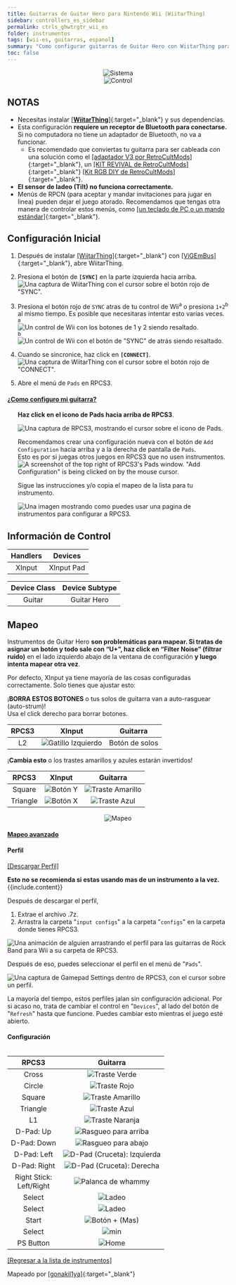 ```yaml
---
title: Guitarras de Guitar Hero para Nintendo Wii (WiitarThing)
sidebar: controllers_es_sidebar
permalink: ctrls_ghwtrgtr_wii_es
folder: instrumentos
tags: [wii-es, guitarras, espanol]
summary: "Como configurar guitarras de Guitar Hero con WiitarThing para Wii en RPCS3."
toc: false
---
```


<div align="center"> <img src="https://rb3pc.milohax.org/images/instruments/plat/wii.png" alt="Sistema" title="Sistema"></div>

<div align="center"> <img src="https://rb3pc.milohax.org/images/instruments/cont/wiighgtrscontroller.png" alt="Control" title="Control"></div>

## NOTAS

* Necesitas instalar [[**WiitarThing**]](https://github.com/TheNathannator/WiitarThing){:target="_blank"} y sus dependencias.
* Esta configuración **requiere un receptor de Bluetooth para conectarse.** Si no computadora no tiene un adaptador de Bluetooth, no va a funcionar.
    * Es recomendado que conviertas tu guitarra para ser cableada con una solución como el [[adaptador V3 por RetroCultMods]](https://www.etsy.com//listing/1536358024){:target="_blank"}, un [[KIT REVIVAL de RetroCultMods]](https://www.etsy.com/listing/1830743563){:target="_blank"} [[Kit RGB DIY de RetroCultMods]](https://www.etsy.com/listing/1505287559){:target="_blank"}.
* **El sensor de ladeo (Tilt) no funciona correctamente.**
* Menús de RPCN (para aceptar y mandar invitaciones para jugar en linea) pueden dejar el juego atorado. Recomendamos que tengas otra manera de controlar estos menús, como [[un teclado de PC o un mando estándar]](https://rb3pc.milohax.org/ctrls#gamepads_es){:target="_blank"}.

## Configuración Inicial

1. Después de instalar [[WiitarThing]](https://github.com/TheNathannator/WiitarThing/releases){:target="_blank"} con [[ViGEmBus]](https://github.com/nefarius/ViGEmBus/releases){:target="_blank"}, abre WiitarThing.

2. Presiona el botón de **`[SYNC]`** en la parte izquierda hacia arriba.  
![Una captura de WiitarThing con el cursor sobre el botón rojo de "SYNC".](https://rb3pc.milohax.org/images/instruments/xtra/wiitar/wiitarsyncbut.png "WiitarThing v2.7.0.5")

3. Presiona el botón rojo de `SYNC` atras de tu control de Wii<sup>a</sup> o presiona `1+2`<sup>b</sup> al mismo tiempo. Es posible que necesitaras intentar esto varias veces.  
<sup>a</sup>  
![Un control de Wii con los botones de 1 y 2 siendo resaltado.](https://rb3pc.milohax.org/images/instruments/xtra/wiitar/wiimotesync12.gif "Control de Wii")  
<sup>b</sup>  
![Un control de Wii con el botón de "SYNC" de atrás siendo resaltado.](https://rb3pc.milohax.org/images/instruments/xtra/wiitar/wiimotesyncbut.gif "Control de Wii")  

4. Cuando se sincronice, haz click en **`[CONNECT]`**.  
![Una captura de WiitarThing con el cursor sobre el botón rojo de "CONNECT".](https://rb3pc.milohax.org/images/instruments/xtra/wiitar/wiitarconnectbut.png "WiitarThing v2.7.0.5")

5. Abre el menú de `Pads` en RPCS3.

<!-- Map Start -->
<div class="panel-group" id="accordion">
                    <div class="panel panel-default">
                        <div class="panel-heading">
                            <h4 class="panel-title">
                                <a class="noCrossRef accordion-toggle" data-toggle="collapse" data-parent="#accordion" href="#como-mapear-pads">¿Como configuro mi guitarra?</a>
                            </h4>
                        </div>
                        <div id="como-mapear-pads" class="panel-collapse collapse noCrossRef">
                            <div class="panel-body">
<ul>
<p><strong>Haz click en el icono de Pads hacia arriba de RPCS3</strong>.</p>
<p><img src="https://rb3pc.milohax.org/images/instruments/rpcs3pad.png" alt="Una captura de RPCS3, mostrando el cursor sobre el icono de Pads." title="Pads"></p>
<p>Recomendamos crear una configuración nueva con el botón de <code>Add Configuration</code> hacia arriba y a la derecha de pantalla de <code>Pads</code>.<br>
Esto es por si juegas otros juegos en RPCS3 que no usen instrumentos.<br>
<img src="https://rb3pc.milohax.org/images/instruments/rpcs3padprofadd.png" alt="A screenshot of the top right of RPCS3's Pads window. &quot;Add Configuration&quot; is being clicked on by the mouse cursor." title="Add Configuration"></p>
<p>Sigue las instrucciones y/o copia el mapeo de la lista para tu instrumento.</p>
<p><img src="https://rb3pc.milohax.org/images/instruments/padlegend.png" alt="Una imagen mostrando como puedes usar una pagina de instrumentos para configurar a RPCS3." title="Mapeando la Höfner de Rock Band"></p>
</ul>
                            </div>
                        </div>
                    </div>
</div>
<!-- Map End -->

## Información de Control

| Handlers | Devices |
|:--------:|:-------:|
| XInput | XInput Pad |

| Device Class | Device Subtype |
|:------------:|:--------------:|
| Guitar | Guitar Hero |

## Mapeo

Instrumentos de Guitar Hero **son problemáticas para mapear. Si tratas de asignar un botón y todo sale con “U+”, haz click en “Filter Noise” (filtrar ruido)** en el lado izquierdo abajo de la ventana de configuración **y luego intenta mapear otra vez**.

Por defecto, XInput ya tiene mayoría de las cosas configuradas correctamente. Solo tienes que ajustar esto:

¡**BORRA ESTOS BOTONES** o tus solos de guitarra van a auto-rasguear (auto-strum)!  
Usa el click derecho para borrar botones.

| **RPCS3** | **XInput** | **Guitarra** |
|:--------:|:-----------:|:-----------:|
| L2 | ![Gatillo Izquierdo](https://rb3pc.milohax.org/images/btns/ctrls/360/lt.png "Gatillo Izquierdo") | Botón de solos |

¡**Cambia esto** o los trastes amarillos y azules estarán invertidos!

| **RPCS3** | **XInput** | **Guitarra** |
|:--------:|:-----------:|:-----------:|
| Square | ![Botón Y](https://rb3pc.milohax.org/images/btns/ctrls/360/y.png "Botón Y") | ![Traste Amarillo](https://rb3pc.milohax.org/images/btns/gtrs/yf.png "Traste Amarillo") | 
| Triangle | ![Botón X](https://rb3pc.milohax.org/images/btns/ctrls/360/x.png "Botón X") | ![Traste Azul](https://rb3pc.milohax.org/images/btns/gtrs/bf.png "Traste Azul") |


<div align="center"> <img src="https://rb3pc.milohax.org/images/instruments/maps/gtrwiiwtarmapping.png" alt="Mapeo" title="Mapeo"></div>

<div class="panel-group" id="accordion">
                    <div class="panel panel-default">
                        <div class="panel-heading">
                            <h4 class="panel-title">
                                <a class="noCrossRef accordion-toggle" data-toggle="collapse" data-parent="#accordion" href="#mapeo-avanzado">Mapeo avanzado</a>
                            </h4>
                        </div>
                        <div id="mapeo-avanzado" class="panel-collapse collapse noCrossRef">
                            <div class="panel-body">
<h4 id="perfil">Perfil</h4>
<p><a href="https://github.com/hmxmilohax/rb3-pc/raw/refs/heads/main/downloads/instrument-repo/Xbox%20360%20Guitar%20Hero%20Guitar.7z">[Descargar Perfil]</a></p>
<div class="alert alert-info"><i class="fa fa-info-circle"></i> <b>Esto no se recomienda si estas usando mas de un instrumento a la vez. </b> {{include.content}}</div>
<p>Después de descargar el perfil,</p>
<ol>
<li>Extrae el archivo .7z.</li>
<li>Arrastra la carpeta "<code>input configs</code>" a la carpeta "<code>configs</code>" en la carpeta donde tienes RPCS3.</li>
</ol>
<p><img src="https://rb3pc.milohax.org/images/instruments/instrepoinstall.gif" alt="Una animación de alguien arrastrando el perfil para las guitarras de Rock Band para Wii a su carpeta de RPCS3." title="Instalando un perfil del Repo de Instrumentos"></p>
<p>Después de eso, puedes seleccionar el perfil en el menú de "<code>Pads</code>".</p>
<p><img src="https://rb3pc.milohax.org/images/instruments/rpcs3padprofile.png" alt="Una captura de Gamepad Settings dentro de RPCS3, con el cursor sobre un perfil." title="Gamepad Settings"></p>
<p>La mayoría del tiempo, estos perfiles jalan sin configuración adicional. Por si acaso no, trata de cambiar el control en "<code>Devices</code>", al lado del botón de "<code>Refresh</code>" hasta que funcione. Puedes cambiar esto mientras el juego esté abierto.</p>
<h4 id="configuracion">Configuración</h4>
<table>
<table>
<thead>
<tr>
<th align="center"><strong>RPCS3</strong></th>
<th align="center"><strong>Guitarra</strong></th>
</tr>
</thead>
<tbody>
<tr>
<td align="center">Cross</td>
<td align="center"><img src="https://rb3pc.milohax.org/images/btns/gtrs/gf.png" alt="Traste Verde" title="Traste Verde"></td>
</tr>
<tr>
<td align="center">Circle</td>
<td align="center"><img src="https://rb3pc.milohax.org/images/btns/gtrs/rf.png" alt="Traste Rojo" title="Traste Rojo"></td>
</tr>
<tr>
<td align="center">Square</td>
<td align="center"><img src="https://rb3pc.milohax.org/images/btns/gtrs/yf.png" alt="Traste Amarillo" title="Traste Amarillo"></td>
</tr>
<tr>
<td align="center">Triangle</td>
<td align="center"><img src="https://rb3pc.milohax.org/images/btns/gtrs/bf.png" alt="Traste Azul" title="Traste Azul"></td>
</tr>
<tr>
<td align="center">L1</td>
<td align="center"><img src="https://rb3pc.milohax.org/images/btns/gtrs/of.png" alt="Traste Naranja" title="Traste Naranja"></td>
</tr>
<tr>
<td align="center">D-Pad: Up</td>
<td align="center"><img src="https://rb3pc.milohax.org/images/btns/gtrs/sbu.png" alt="Rasgueo para arriba" title="Rasgueo para arriba"></td>
</tr>
<tr>
<td align="center">D-Pad: Down</td>
<td align="center"><img src="https://rb3pc.milohax.org/images/btns/gtrs/sbd.png" alt="Rasgueo para abajo" title="Rasgueo para abajo"></td>
</tr>
<tr>
<td align="center">D-Pad: Left</td>
<td align="center"><img src="https://rb3pc.milohax.org/images/btns/gtrs/dpl.png" alt="D-Pad (Cruceta): Izquierda" title="D-Pad (Cruceta): Izquierda"></td>
</tr>
<tr>
<td align="center">D-Pad: Right</td>
<td align="center"><img src="https://rb3pc.milohax.org/images/btns/gtrs/dpr.png" alt="D-Pad (Cruceta): Derecha" title="D-Pad (Cruceta): Derecha"></td>
</tr>
<tr>
<td align="center">Right Stick: <br> Left/Right</td>
<td align="center"><img src="https://rb3pc.milohax.org/images/btns/gtrs/wb.png" alt="Palanca de whammy" title="Palanca de whammy"></td>
</tr>
<tr>
<td align="center">Select</td>
<td align="center"><img src="https://rb3pc.milohax.org/images/btns/gtrs/ts.gif" alt="Ladeo" title="Ladeo Vertical"></td>
</tr>
<tr>
<td align="center">Select</td>
<td align="center"><img src="https://rb3pc.milohax.org/images/btns/gtrs/ts.gif" alt="Ladeo" title="Ladeo Horizontal"></td>
</tr>
<tr>
<td align="center">Start</td>
<td align="center"><img src="https://rb3pc.milohax.org/images/btns/ctrls/wii/plu.png" alt="Botón + (Mas)" title="Botón + (Mas)"></td>
</tr>
<tr>
<td align="center">Select</td>
<td align="center"><img src="https://rb3pc.milohax.org/images/btns/ctrls/wii/back.png" alt="min" title="Botón - (Menos)"></td>
</tr>
<tr>
<td align="center">PS Button</td>
<td align="center"><img src="https://rb3pc.milohax.org/images/btns/ctrls/wii/home.png" alt="Home" title="Home"></td>
</tr>
</tbody>
</table>
                            </div>
                        </div>
                    </div>
                    <!-- /.panel -->
</div>
<!-- /.panel-group -->

[[Regresar a la lista de instrumentos]](https://rb3pc.milohax.org/ctrls_es#lista-de-instrumentos)

Mapeado por [[gonakil1ya]](https://linktr.ee/Gonakil1ya){:target="_blank"}
